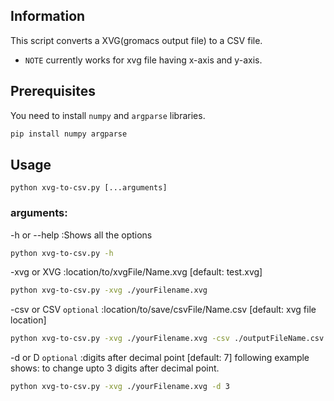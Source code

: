 ## Information
This script converts a XVG(gromacs output file) to a CSV file.
- `NOTE` currently works for xvg file having x-axis and y-axis.

## Prerequisites
You need to install `numpy` and `argparse` libraries.
```sh
pip install numpy argparse
```

## Usage
`python xvg-to-csv.py [...arguments]`

### arguments:
-h or --help :Shows all the options
```sh
python xvg-to-csv.py -h
```

-xvg or XVG :location/to/xvgFile/Name.xvg [default: test.xvg]
```sh
python xvg-to-csv.py -xvg ./yourFilename.xvg
```

-csv or CSV `optional` :location/to/save/csvFile/Name.csv [default: xvg file location]
```sh
python xvg-to-csv.py -xvg ./yourFilename.xvg -csv ./outputFileName.csv
```

-d or D `optional` :digits after decimal point [default: 7]
following example shows: to change upto 3 digits after decimal point.
```sh
python xvg-to-csv.py -xvg ./yourFilename.xvg -d 3
```
